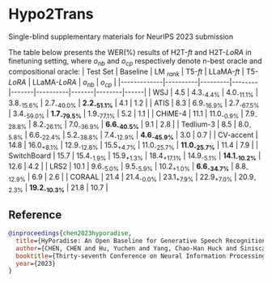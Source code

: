 # Hypo2Trans
Single-blind supplementary materials for NeurIPS 2023 submission


The table below presents the WER(%) results of H2T-*ft* and H2T-*LoRA* in finetuning setting, where $o_{nb}$ and $o_{cp}$ respectively denote n-best oracle and compositional oracle:
| Test   Set  | Baseline | LM $_{rank}$ | T5-*ft*  | LLaMA-*ft* | T5-*LoRA* | LLaMA-*LoRA*   | $o_{nb}$   | $o_{cp}$ |
|-------------|----------|---------|--------|-------|----------|-------|--------|------|
| WSJ         | 4.5      | 4.3<sub>-4.4%</sub>     | 4.0<sub>-11.1%</sub>      |   3.8<sub>-15.6%</sub>   | 2.7<sub>-40.0%</sub>      | **2.2<sub>-51.1%</sub>**   | 4.1    | 1.2  |
| ATIS        | 8.3      | 6.9<sub>-16.9%</sub>     | 2.7<sub>-67.5%</sub>    |   3.4<sub>-59.0%</sub>   | **1.7<sub>-79.5%</sub>**      | 1.9<sub>-77.1%</sub>   | 5.2    | 1.1  |
| CHiME-4     | 11.1     | 11.0<sub>-0.9%</sub>      | 7.9<sub>-28.8%</sub>    |   8.2<sub>-26.1%</sub>   | 7.0<sub>-36.9%</sub>        | **6.6<sub>-40.5%</sub>**   | 9.1    | 2.8  |
| Tedlium-3   | 8.5      | 8.0<sub>-5.8%</sub>       | 6.6<sub>-22.4%</sub>    |   5.2<sub>-38.8%</sub>   | 7.4<sub>-12.9%</sub>      | **4.6<sub>-45.9%</sub>**   | 3.0      | 0.7  |
| CV-accent   | 14.8     | 16.0<sub>+8.1%</sub>      | 12.9<sub>-12.8%</sub>   |   15.5<sub>+4.7%</sub>   | 11.0<sub>-25.7%</sub>       | **11.0<sub>-25.7%</sub>**    | 11.4   | 7.9  |
| SwitchBoard | 15.7     | 15.4<sub>-1.9%</sub>    | 15.9<sub>+1.3%</sub>   |  18.4<sub>+17.1%</sub>   | 14.9<sub>-5.1%</sub>     | **14.1<sub>-10.2%</sub>**  | 12.6   | 4.2  |
| LRS2        | 10.1     | 9.6<sub>-5.0%</sub>     | 9.5<sub>-5.9%</sub>    |   10.2<sub>+1.0%</sub>   | **6.6<sub>-34.7%</sub>**      | 8.8<sub>-12.9%</sub>   | 6.9    | 2.6  |
| CORAAL      | 21.4     | 21.4<sub>-0.0%</sub>    | 23.1<sub>+7.9%</sub>   |   22.9<sub>+7.0%</sub>  | 20.9<sub>-2.3%</sub>     | **19.2<sub>-10.3%</sub>**  | 21.8   | 10.7 |



## Reference

```bib
@inproceedings{chen2023hyporadise,
  title={HyPoradise: An Open Baseline for Generative Speech Recognition with Large Language Models},
  author={CHEN, CHEN and Hu, Yuchen and Yang, Chao-Han Huck and Siniscalchi, Sabato Marco and Chen, Pin-Yu and Chng, Ensiong},
  booktitle={Thirty-seventh Conference on Neural Information Processing Systems Datasets and Benchmarks Track},
  year={2023}
}
```
